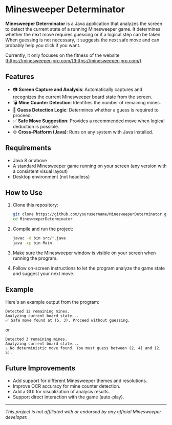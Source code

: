 # Minesweeper Determinator

**Minesweeper Determinator** is a Java application that analyzes the screen to detect the current state of a running Minesweeper game. It determines whether the next move requires guessing or if a logical step can be taken. When guessing is not necessary, it suggests the next safe move and can probably help you click if you want.

Currently, it only focuses on the fitness of the website [https://minesweeper-pro.com/](https://minesweeper-pro.com/).

## Features

- 📷 **Screen Capture and Analysis**: Automatically captures and recognizes the current Minesweeper board state from the screen.
- 💣 **Mine Counter Detection**: Identifies the number of remaining mines.
- 🧠 **Guess Detection Logic**: Determines whether a guess is required to proceed.
- ✅ **Safe Move Suggestion**: Provides a recommended move when logical deduction is possible.
- ⚙️ **Cross-Platform (Java)**: Runs on any system with Java installed.

## Requirements

- Java 8 or above
- A standard Minesweeper game running on your screen (any version with a consistent visual layout)
- Desktop environment (not headless)

## How to Use

1. Clone this repository:
   ```bash
   git clone https://github.com/yourusername/MinesweeperDeterminator.git
   cd MinesweeperDeterminator
   ```

2. Compile and run the project:
   ```bash
   javac -d bin src/*.java
   java -cp bin Main
   ```

3. Make sure the Minesweeper window is visible on your screen when running the program.

4. Follow on-screen instructions to let the program analyze the game state and suggest your next move.

## Example

Here's an example output from the program:

```
Detected 12 remaining mines.
Analyzing current board state...
✅ Safe move found at (5, 3). Proceed without guessing.
```

or

```
Detected 3 remaining mines.
Analyzing current board state...
⚠️ No deterministic move found. You must guess between (2, 4) and (2, 5).
```

## Future Improvements

- Add support for different Minesweeper themes and resolutions.
- Improve OCR accuracy for mine counter detection.
- Add a GUI for visualization of analysis results.
- Support direct interaction with the game (auto-play).

---

*This project is not affiliated with or endorsed by any official Minesweeper developer.*

